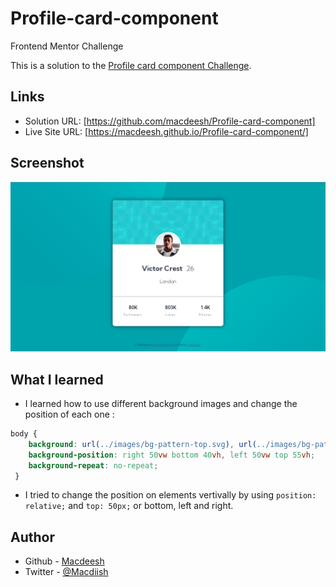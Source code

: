 # Profile-card-component
Frontend Mentor Challenge

This is a solution to the [Profile card component Challenge](https://www.frontendmentor.io/challenges/profile-card-component-cfArpWshJ). 

## Links

- Solution URL: [https://github.com/macdeesh/Profile-card-component]
- Live Site URL: [https://macdeesh.github.io/Profile-card-component/]

## Screenshot

![](./ScreenShot.png)
   
## What I learned 

- I learned how to use different background images and change the position of each one :

```css
body {
    background: url(../images/bg-pattern-top.svg), url(../images/bg-pattern-bottom.svg), var(--Dark-cyan);
    background-position: right 50vw bottom 40vh, left 50vw top 55vh;
    background-repeat: no-repeat;
 }
````
- I tried to change the position on elements vertivally by using ```position: relative;``` and ```top: 50px;``` or bottom, left and right.
   
## Author

 - Github - [Macdeesh](https://github.com/macdeesh)
 - Twitter - [@Macdiish](https://twitter.com/Macdiish)
